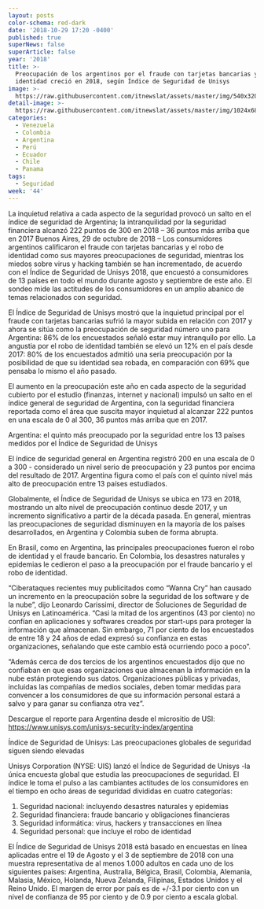 ```yaml
---
layout: posts
color-schema: red-dark
date: '2018-10-29 17:20 -0400'
published: true
superNews: false
superArticle: false
year: '2018'
title: >-
  Preocupación de los argentinos por el fraude con tarjetas bancarias y robo de
  identidad creció en 2018, según Índice de Seguridad de Unisys
image: >-
  https://raw.githubusercontent.com/itnewslat/assets/master/img/540x320/Seguridad-Bancaria-g.jpg
detail-image: >-
  https://raw.githubusercontent.com/itnewslat/assets/master/img/1024x680/Seguridad-Bancaria-g.jpg
categories:
  - Venezuela
  - Colombia
  - Argentina
  - Perú
  - Ecuador
  - Chile
  - Panama
tags:
  - Seguridad
week: '44'
---
```

La inquietud relativa a cada aspecto de la seguridad provocó un salto en el índice de seguridad de Argentina; la intranquilidad por la seguridad financiera alcanzó 222 puntos de 300 en 2018 – 36 puntos más arriba que en 2017
Buenos Aires, 29 de octubre de 2018 – Los consumidores argentinos calificaron el fraude con tarjetas bancarias y el robo de identidad como sus mayores preocupaciones de seguridad, mientras los miedos sobre virus y hacking también se han incrementado, de acuerdo con el Índice de Seguridad de Unisys 2018, que encuestó a consumidores de 13 países en todo el mundo durante agosto y septiembre de este año. El sondeo mide las actitudes de los consumidores en un amplio abanico de temas relacionados con seguridad. 

El Índice de Seguridad de Unisys mostró que la inquietud principal por el fraude con tarjetas bancarias sufrió la mayor subida en relación con 2017 y ahora se sitúa como la preocupación de seguridad número uno para Argentina: 86% de los encuestados señaló estar muy intranquilo por ello. La angustia por el robo de identidad también se elevó un 12% en el país desde 2017: 80% de los encuestados admitió una seria preocupación por la posibilidad de que su identidad sea robada, en comparación con 69% que pensaba lo mismo el año pasado. 

El aumento en la preocupación este año en cada aspecto de la seguridad cubierto por el estudio (finanzas, internet y nacional) impulsó un salto en el índice general de seguridad de Argentina, con la seguridad financiera reportada como el área que suscita mayor inquietud al alcanzar 222 puntos en una escala de 0 al 300, 36 puntos más arriba que en 2017.

Argentina: el quinto más preocupado por la seguridad entre los 13 países medidos por el Índice de Seguridad de Unisys

El índice de seguridad general en Argentina registró 200 en una escala de 0 a 300 - considerado un nivel serio de preocupación y 23 puntos por encima del resultado de 2017. Argentina figura como el país con el quinto nivel más alto de preocupación entre 13 países estudiados.

Globalmente, el Índice de Seguridad de Unisys se ubica en 173 en 2018, mostrando un alto nivel de preocupación continuo desde 2017, y un incremento significativo a partir de la década pasada. En general, mientras las preocupaciones de seguridad disminuyen en la mayoría de los países desarrollados, en Argentina y Colombia suben de forma abrupta.

En Brasil, como en Argentina, las principales preocupaciones fueron el robo de identidad y el fraude bancario. En Colombia, los desastres naturales y epidemias le cedieron el paso a la preocupación por el fraude bancario y el robo de identidad. 

“Ciberataques recientes muy publicitados como “Wanna Cry” han causado un incremento en la preocupación sobre la seguridad de los software y de la nube”, dijo Leonardo Carissimi, director de Soluciones de Seguridad de Unisys en Latinoamérica. “Casi la mitad de los argentinos (43 por ciento) no confían en aplicaciones y softwares creados por start-ups para proteger la información que almacenan. Sin embargo, 71 por ciento de los encuestados de entre 18 y 24 años de edad expresó su confianza en estas organizaciones, señalando que este cambio está ocurriendo poco a poco”.

“Además cerca de dos tercios de los argentinos encuestados dijo que no confiaban en que esas organizaciones que almacenan la información en la nube están protegiendo sus datos. Organizaciones públicas y privadas, incluidas las compañías de medios sociales, deben tomar medidas para convencer a los consumidores de que su información personal estará a salvo y para ganar su confianza otra vez”. 

Descargue el reporte para Argentina desde el micrositio de USI:
https://www.unisys.com/unisys-security-index/argentina

Índice de Seguridad de Unisys: Las preocupaciones globales de seguridad siguen siendo elevadas

Unisys Corporation (NYSE: UIS) lanzó el Índice de Seguridad de Unisys -la única encuesta global que estudia las preocupaciones de seguridad. El índice le toma el pulso a las cambiantes actitudes de los consumidores en el tiempo en ocho áreas de seguridad divididas en cuatro categorías:

1)	Seguridad nacional: incluyendo desastres naturales y epidemias
2)	Seguridad financiera: fraude bancario y obligaciones financieras
3)	Seguridad informática: virus, hackers y transacciones en línea
4)	Seguridad personal: que incluye el robo de identidad
	 
El Índice de Seguridad de Unisys 2018 está basado en encuestas en línea aplicadas entre el 19 de Agosto y el 3 de septiembre de 2018 con una muestra representativa de al menos 1.000 adultos en cada uno de los siguientes países: Argentina, Australia, Bélgica, Brasil, Colombia, Alemania, Malasia, México, Holanda, Nueva Zelanda, Filipinas, Estados Unidos y el Reino Unido. El margen de error por país es de +/-3.1 por ciento con un nivel de confianza de 95 por ciento y de 0.9 por ciento a escala global.